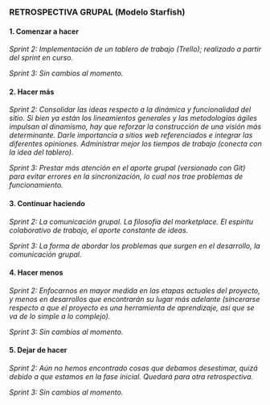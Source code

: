 ### RETROSPECTIVA GRUPAL (Modelo Starfish)

#### 1. Comenzar a hacer  

*Sprint 2: Implementación de un tablero de trabajo (Trello); realizado a partir del sprint en curso.*

*Sprint 3: Sin cambios al momento.*

#### 2. Hacer más  

*Sprint 2: Consolidar las ideas respecto a la dinámica y funcionalidad del sitio. Si bien ya están los lineamientos generales y las metodologías ágiles impulsan al dinamismo, hay que reforzar la construcción de una visión más determinante. Darle importancia a sitios web referenciados e integrar las diferentes opiniones.
Administrar mejor los tiempos de trabajo (conecta con la idea del tablero).*

*Sprint 3: Prestar más atención en el aporte grupal (versionado con Git) para evitar errores en la sincronización, lo cual nos trae problemas de funcionamiento.*

#### 3. Continuar haciendo  

*Sprint 2: La comunicación grupal. La filosofía del marketplace. El espíritu colaborativo de trabajo, el aporte constante de ideas.* 

*Sprint 3: La forma de abordar los problemas que surgen en el desarrollo, la comunicación grupal.*

#### 4. Hacer menos  

*Sprint 2: Enfocarnos en mayor medida en las etapas actuales del proyecto, y menos en desarrollos que encontrarán su lugar más adelante (sincerarse respecto a que el proyecto es una herramienta de aprendizaje, así que se va de lo simple a lo complejo).*

*Sprint 3: Sin cambios al momento.*

#### 5. Dejar de hacer  

*Sprint 2: Aún no hemos encontrado cosas que debamos desestimar, quizá debido a que estamos en la fase inicial. Quedará para otra retrospectiva.*

*Sprint 3: Sin cambios al momento.*



